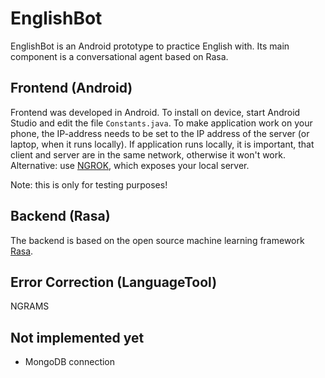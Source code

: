 # EnglishBot
EnglishBot is an Android prototype to practice English with. Its main component is a conversational agent based on Rasa. 

## Frontend (Android)
Frontend was developed in Android. To install on device, start Android Studio and edit the file `Constants.java`.
To make application work on your phone, the IP-address needs to be set to the IP address of the server (or laptop, when it runs locally). If application runs locally, it is important, that client and server are in the same network, otherwise it won't work. Alternative: use [NGROK](https://ngrok.com/), which exposes your local server.

Note: this is only for testing purposes!

## Backend (Rasa)
The backend is based on the open source machine learning framework [Rasa](https://rasa.com).

## Error Correction (LanguageTool)

NGRAMS

## Not implemented yet
- MongoDB connection

